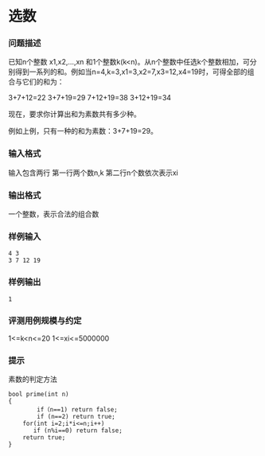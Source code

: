 # 选数



### 问题描述

已知n个整数 x1,x2,…,xn 和1个整数k(k<n)。从n个整数中任选k个整数相加，可分别得到一系列的和。例如当n=4,k=3,x1=3,x2=7,x3=12,x4=19时，可得全部的组合与它们的和为：

3+7+12=22
3+7+19=29
7+12+19=38
3+12+19=34

现在，要求你计算出和为素数共有多少种。

例如上例，只有一种的和为素数：3+7+19=29。



### 输入格式

输入包含两行
第一行两个数n,k
第二行n个数依次表示xi



### 输出格式

一个整数，表示合法的组合数



### 样例输入

```
4 3
3 7 12 19
```



### 样例输出

```
1
```



### 评测用例规模与约定

1<=k<n<=20
1<=xi<=5000000



### 提示

素数的判定方法

```
bool prime(int n)
{
        if（n==1) return false;
        if (n==2) return true;
	for(int i=2;i*i<=n;i++)
	   if (n%i==0) return false;
	return true; 
}
```